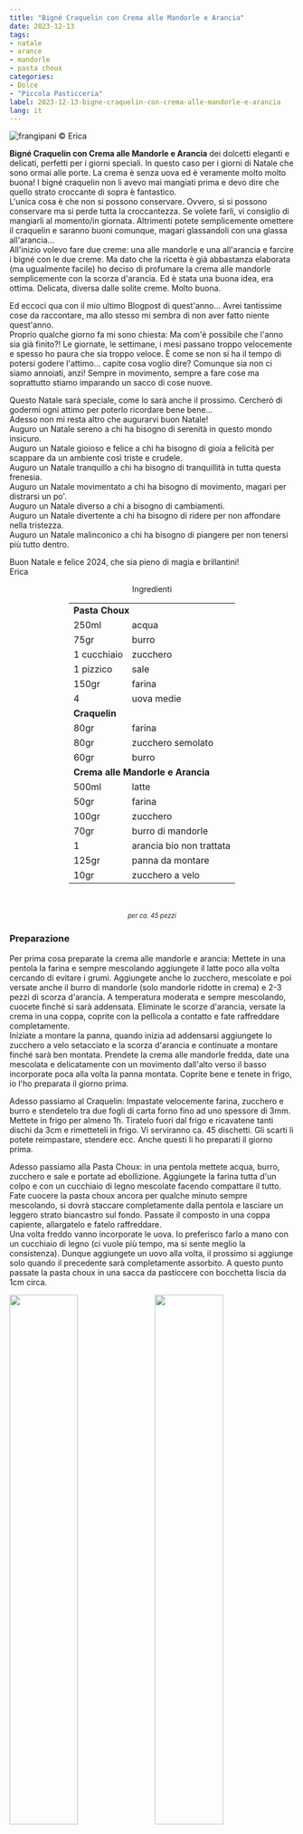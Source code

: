 ```yaml
---
title: "Bigné Craquelin con Crema alle Mandorle e Arancia"
date: 2023-12-13
tags:
- natale
- arance
- mandorle
- pasta choux
categories:
- Dolce
- "Piccola Pasticceria"
label: 2023-12-13-bigne-craquelin-con-crema-alle-mandorle-e-arancia
lang: it
---
```

![](header.jpeg "frangipani © Erica")

**Bigné Craquelin con Crema alle Mandorle e Arancia** dei dolcetti eleganti e delicati, perfetti per i giorni speciali. In questo caso per i giorni di Natale che sono ormai alle porte. La crema è senza uova ed è veramente molto molto buona! I bigné craquelin non li avevo mai mangiati prima e devo dire che quello strato croccante di sopra è fantastico.
<br />
L'unica cosa è che non si possono conservare. Ovvero, sì si possono conservare ma si perde tutta la croccantezza. Se volete farli, vi consiglio di mangiarli al momento/in giornata. Altrimenti potete semplicemente omettere il craquelin e saranno buoni comunque, magari glassandoli con una glassa all'arancia...
<br />
All'inizio volevo fare due creme: una alle mandorle e una all'arancia e farcire i bigné con le due creme. Ma dato che la ricetta è già abbastanza elaborata (ma ugualmente facile) ho deciso di profumare la crema alle mandorle semplicemente con la scorza d'arancia. Ed è stata una buona idea, era ottima. Delicata, diversa dalle solite creme. Molto buona.

Ed eccoci qua con il mio ultimo Blogpost di quest'anno... Avrei tantissime cose da raccontare, ma allo stesso mi sembra di non aver fatto niente quest'anno.
<br />
Proprio qualche giorno fa mi sono chiesta: Ma com'è possibile che l'anno sia già finito?! Le giornate, le settimane, i mesi passano troppo velocemente e spesso ho paura che sia troppo veloce. È come se non si ha il tempo di potersi godere l'attimo... capite cosa voglio dire? Comunque sia non ci siamo annoiati, anzi! Sempre in movimento, sempre a fare cose ma soprattutto stiamo imparando un sacco di cose nuove. 

Questo Natale sarà speciale, come lo sarà anche il prossimo. Cercherò di godermi ogni attimo per poterlo ricordare bene bene...
<br />
Adesso non mi resta altro che augurarvi buon Natale!
<br />
Auguro un Natale sereno a chi ha bisogno di serenità in questo mondo insicuro. 
<br />
Auguro un Natale gioioso e felice a chi ha bisogno di gioia a felicità per scappare da un ambiente così triste e crudele.
<br />
Auguro un Natale tranquillo a chi ha bisogno di tranquillità in tutta questa frenesia.
<br />
Auguro un Natale movimentato a chi ha bisogno di movimento, magari per distrarsi un po'.
<br />
Auguro un Natale diverso a chi a bisogno di cambiamenti.
<br />
Auguro un Natale divertente a chi ha bisogno di ridere per non affondare nella tristezza.
<br />
Auguro un Natale malinconico a chi ha bisogno di piangere per non tenersi più tutto dentro.

Buon Natale e felice 2024, che sia pieno di magia e brillantini!
<br />
Erica


<div id="wrapper" style="text-align: center">
  <div id="yourdiv" style="display: inline-block;">
    <div class="ingredients" itemscope itemtype="http://schema.org/Recipe">
      <span itemprop="name" style="display:none;">Bigné Craquelin con Crema alle Mandorle e Arancia</span>
      <span itemprop="recipeCategory" style="display:none;">Dolce</span>
      <img itemprop="image" style="display:none;" class="ignore-gallery-item" src="header.jpeg"/>
      <span itemprop="author" style="display:none;">Erica Raiano</span>
      <span itemprop="description" style="display:none;">Bigné Craquelin con Crema alle Mandorle e Arancia, dei dolcetti eleganti e delicati, perfetti per i giorni speciali.</span>
      <div class="ingredients-title">Ingredienti</div>
      <table>
        <tbody>
          <tr>     
            <td colspan="2"><b>Pasta Choux</b></td>
          </tr>
          <tr itemprop="recipeIngredient">
            <td>250ml</td>
            <td>acqua</td>
          </tr>
          <tr itemprop="recipeIngredient">
            <td>75gr</td>
            <td>burro</td>
          </tr>
          <tr itemprop="recipeIngredient">
            <td>1 cucchiaio</td>
            <td>zucchero</td>
          </tr>
          <tr itemprop="recipeIngredient">
            <td>1 pizzico</td>
            <td>sale</td>
          </tr>
          <tr itemprop="recipeIngredient">
            <td>150gr</td>
            <td>farina</td>
          </tr>
          <tr itemprop="recipeIngredient">
            <td>4</td>
            <td>uova medie</td>
         <tr>
            <td colspan="2"><b>Craquelin</b></td>
          </tr>
          <tr itemprop="recipeIngredient">
            <td>80gr</td>
            <td>farina</td>
          </tr>
          <tr itemprop="recipeIngredient">
            <td>80gr</td>
            <td>zucchero semolato</td>
          </tr>
          <tr itemprop="recipeIngredient">
            <td>60gr</td>
            <td>burro</td>
           <tr>     
            <td colspan="2"><b>Crema alle Mandorle e Arancia</b></td>
          </tr>
          <tr itemprop="recipeIngredient">
            <td>500ml</td>
            <td>latte</td>
          </tr>
          <tr itemprop="recipeIngredient">
            <td>50gr</td>
            <td>farina</td>
          </tr>
          <tr itemprop="recipeIngredient">
            <td>100gr</td>
            <td>zucchero</td>
          </tr>
          <tr itemprop="recipeIngredient">
            <td>70gr</td>
            <td>burro di mandorle</td>
          </tr>
          <tr itemprop="recipeIngredient">
            <td>1</td>
            <td>arancia bio non trattata</td>
          </tr>
          <tr itemprop="recipeIngredient">
            <td>125gr</td>
            <td>panna da montare</td>     
          </tr>
          <tr itemprop="recipeIngredient">
            <td>10gr</td>
            <td>zucchero a velo</td> 
          </tr>
        </tbody>
      </table>
      <br></br>
      <i class="pull-right" style="font-size: 80%;" itemprop="recipeYield">per ca. 45 pezzi</i>
    </div>
  </div>
</div>


<h3>
  <font color="grey">
    <i class="fa-solid fa-gears"></i>
  </font> Preparazione
</h3>

Per prima cosa preparate la crema alle mandorle e arancia: Mettete in una pentola la farina e sempre mescolando aggiungete il latte poco alla volta cercando di evitare i grumi. Aggiungete anche lo zucchero, mescolate e poi versate anche il burro di mandorle (solo mandorle ridotte in crema) e 2-3 pezzi di scorza d'arancia. A temperatura moderata e sempre mescolando, cuocete finché si sarà addensata. Eliminate le scorze d'arancia, versate la crema in una coppa, coprite con la pellicola a contatto e fate raffreddare completamente.
<br />
Iniziate a montare la panna, quando inizia ad addensarsi aggiungete lo zucchero a velo setacciato e la scorza d'arancia e continuate a montare finché sarà ben montata. Prendete la crema alle mandorle fredda, date una mescolata e delicatamente con un movimento dall'alto verso il basso incorporate poca alla volta la panna montata. Coprite bene e tenete in frigo, io l'ho preparata il giorno prima.

Adesso passiamo al Craquelin: Impastate velocemente farina, zucchero e burro e stendetelo tra due fogli di carta forno fino ad uno spessore di 3mm. Mettete in frigo per almeno 1h. Tiratelo fuori dal frigo e ricavatene tanti dischi da 3cm e rimetteteli in frigo. Vi serviranno ca. 45 dischetti. Gli scarti li potete reimpastare, stendere ecc. Anche questi li ho preparati il giorno prima.

Adesso passiamo alla Pasta Choux: in una pentola mettete acqua, burro, zucchero e sale e portate ad ebollizione. Aggiungete la farina tutta d'un colpo e con un cucchiaio di legno mescolate facendo compattare il tutto. Fate cuocere la pasta choux ancora per qualche minuto sempre mescolando, si dovrà staccare completamente dalla pentola e lasciare un leggero strato biancastro sul fondo. Passate il composto in una coppa capiente, allargatelo e fatelo raffreddare.
<br />
Una volta freddo vanno incorporate le uova. Io preferisco farlo a mano con un cucchiaio di legno (ci vuole più tempo, ma si sente meglio la consistenza). Dunque aggiungete un uovo alla volta, il prossimo si aggiunge solo quando il precedente sarà completamente assorbito. A questo punto passate la pasta choux in una sacca da pasticcere con bocchetta liscia da 1cm circa.
<p>
  <div style="width: 100%; margin-bottom: 0">
    <img style="float: left; width: 49%; margin-right: 1%" src="craquelin.jpeg" alt="" title="frangipani © Erica" />
    <img style="float: left; width: 49%; margin-left: 1%" src="impasto.jpeg" alt="" title="frangipani © Erica" />
    <div style="clear: both;"></div>
  </div>
</p>

Prendete una teglia con della carta forno o un tappetino in silicone microforato e formate tanti mucchietti da un diametro di 2-3cm circa ben distanziati tra loro. A me ne sono venuti 45 pezzi distribuiti su due teglie. Tirate fuori dal frigo i dischetti di craquelin ed appoggiate un dischetto su ogni mucchietto di pasta choux facendo una leggera pressione.
<p>
  <div style="width: 100%; margin-bottom: 0">
    <img style="float: left; width: 49%; margin-right: 1%" src="bigne.jpeg" alt="" title="frangipani © Erica" />
    <img style="float: left; width: 49%; margin-left: 1%" src="teglia.jpeg" alt="" title="frangipani © Erica" />
    <div style="clear: both;"></div>
  </div>
</p>

Infornate i **Bigné Craquelin** nel forno preriscaldato a 180°C ventilato per 25min, poi spegnete, aprite leggermente il forno e lasciteli stare ancora per 15min. Dunque sfornateli e fateli raffreddare completamente su di una griglia. Una volta freddi decidete se tagliarli a metà e farcirli o se farcirli da sotto senza tagliarli. Se li tagliate e dentro saranno completamente vuoti, saprete che è andato tutto bene.
<p>
  <div style="width: 100%; margin-bottom: 0">
    <img style="float: left; width: 49%; margin-right: 1%" src="bignecraquelin.jpeg" alt="" title="frangipani © Erica" />
    <img style="float: left; width: 49%; margin-left: 1%" src="aperto.jpeg" alt="" title="frangipani © Erica" />
    <div style="clear: both;"></div>
  </div>
</p>

Passate la **Crema alle Mandorle e Arancia** in una sacca da pasticcere con bocchetta a stella da 1cm circa. Se riempite i **Bigné Craquelin** tagliati a metà, riempite semplicemente la parte di sotto e coprite con il coperchietto. Se li farcite interi, fate un buchino con un coltello e poi riempite con la crema. Serviteli subito, se volete decorate con dello zucchero a velo o dei brillantini commestibili...
<p>
  <div style="width: 100%; margin-bottom: 0">
    <img style="float: left; width: 49%; margin-right: 1%" src="risultato1.jpeg" alt="" title="frangipani © Erica" />
    <img style="float: left; width: 49%; margin-left: 1%" src="risultato2.jpeg" alt="" title="frangipani © Erica" />
    <div style="clear: both;"></div>
  </div>
</p>

<p>
  <div style="width: 100%; margin-bottom: 0">
    <img style="float: left; width: 49%; margin-right: 1%" src="risultato3.jpeg" alt="" title="frangipani © Erica" />
    <img style="float: left; width: 49%; margin-left: 1%" src="risultato4.jpeg" alt="" title="frangipani © Erica" />
    <div style="clear: both;"></div>
  </div>
</p>

<p>
  <div style="width: 100%; margin-bottom: 0">
    <img style="float: left; width: 49%; margin-right: 1%" src="risultato5.jpeg" alt="" title="frangipani © Erica" />
    <img style="float: left; width: 49%; margin-left: 1%" src="risultato6.jpeg" alt="" title="frangipani © Erica" />
    <div style="clear: both;"></div>
  </div>
</p>

<p>
  <div style="width: 100%; margin-bottom: 0">
    <img style="float: left; width: 49%; margin-right: 1%" src="risultato7.jpeg" alt="" title="frangipani © Erica" />
    <img style="float: left; width: 49%; margin-left: 1%" src="risultato8.jpeg" alt="" title="frangipani © Erica" />
    <div style="clear: both;"></div>
  </div>
</p>

<p>
  <div style="width: 100%; margin-bottom: 0">
    <img style="float: left; width: 49%; margin-right: 1%" src="risultato9.jpeg" alt="" title="frangipani © Erica" />
    <img style="float: left; width: 49%; margin-left: 1%" src="risultato10.jpeg" alt="" title="frangipani © Erica" />
    <div style="clear: both;"></div>
  </div>
</p>

<h4>Buon appetito
  <font color="red">
    <i class="fa-regular fa-face-smile"></i>
  </font>
</h4>
